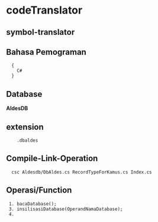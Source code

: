 # codeTranslator
## symbol-translator
  ## Bahasa Pemograman 
      {
        C#
      }
  ## Database 
  **AldesDB**
## extension 
        .dbaldes
  
  ## Compile-Link-Operation
      csc Aldesdb/DbAldes.cs RecordTypeForKamus.cs Index.cs
 
  ## Operasi/Function
     1. bacaDatabase();  
     3. insilisasiDatabase(OperandNamaDatabase);
     4. 
